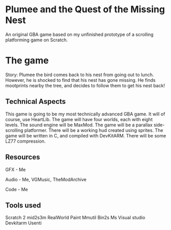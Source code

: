 # Plumee and the Quest of the Missing Nest
An original GBA game based on my unfinished prototype of a scrolling platforming game on Scratch.

# The game
Story: Plumee the bird comes back to his nest from going out to lunch. However, he is shocked to find that his nest has gone missing. He finds mootprints nearby the tree, and decides to follow them to get his nest back!

## Technical Aspects
This game is going to be my most technically advanced GBA game. It will of course, use HeartLib. The game will have four worlds, each with eight levels. The sound engine will be MaxMod. The game will be a parallax side-scrolling platformer. There will be a working hud created using sprites. The game will be written in C, and compiled with DevKitARM. There will be some LZ77 compression.

## Resources
GFX - Me

Audio - Me, VGMusic, TheModArchive

Code - Me

## Tools used
Scratch 2
mid2s3m
RealWorld Paint
Mmutil
Bin2s
Ms Visual studio
Devkitarm
Usenti
